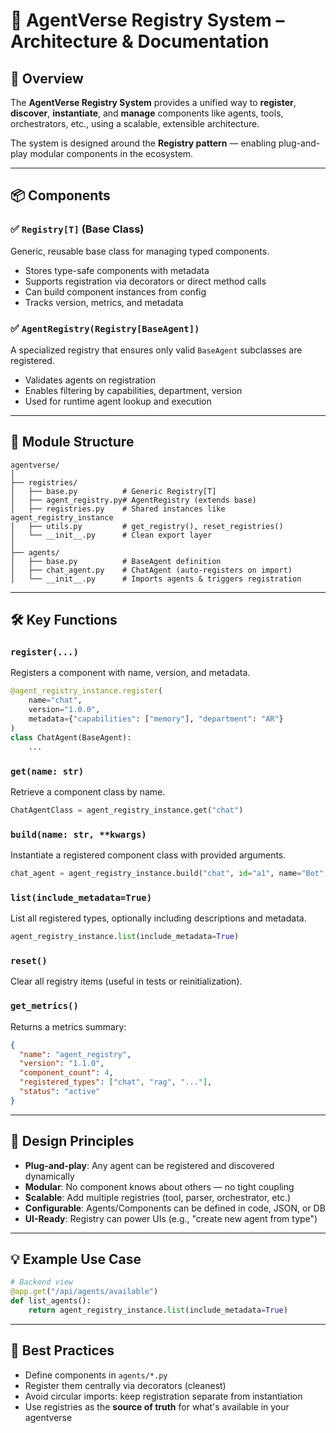 # 🧠 AgentVerse Registry System – Architecture & Documentation

## 📘 Overview

The **AgentVerse Registry System** provides a unified way to **register**, **discover**, **instantiate**, and **manage** components like agents, tools, orchestrators, etc., using a scalable, extensible architecture.

The system is designed around the **Registry pattern** — enabling plug-and-play modular components in the ecosystem.

---

## 📦 Components

### ✅ `Registry[T]` (Base Class)
Generic, reusable base class for managing typed components.

- Stores type-safe components with metadata
- Supports registration via decorators or direct method calls
- Can build component instances from config
- Tracks version, metrics, and metadata

### ✅ `AgentRegistry(Registry[BaseAgent])`
A specialized registry that ensures only valid `BaseAgent` subclasses are registered.

- Validates agents on registration
- Enables filtering by capabilities, department, version
- Used for runtime agent lookup and execution

---

## 📁 Module Structure

```
agentverse/
│
├── registries/
│   ├── base.py          # Generic Registry[T]
│   ├── agent_registry.py# AgentRegistry (extends base)
│   ├── registries.py    # Shared instances like agent_registry_instance
│   ├── utils.py         # get_registry(), reset_registries()
│   └── __init__.py      # Clean export layer
│
├── agents/
│   ├── base.py          # BaseAgent definition
│   ├── chat_agent.py    # ChatAgent (auto-registers on import)
│   └── __init__.py      # Imports agents & triggers registration
```

---

## 🛠️ Key Functions

### `register(...)`
Registers a component with name, version, and metadata.

```python
@agent_registry_instance.register(
    name="chat",
    version="1.0.0",
    metadata={"capabilities": ["memory"], "department": "AR"}
)
class ChatAgent(BaseAgent):
    ...
```

### `get(name: str)`
Retrieve a component class by name.

```python
ChatAgentClass = agent_registry_instance.get("chat")
```

### `build(name: str, **kwargs)`
Instantiate a registered component class with provided arguments.

```python
chat_agent = agent_registry_instance.build("chat", id="a1", name="Bot", ...)
```

### `list(include_metadata=True)`
List all registered types, optionally including descriptions and metadata.

```python
agent_registry_instance.list(include_metadata=True)
```

### `reset()`
Clear all registry items (useful in tests or reinitialization).

### `get_metrics()`
Returns a metrics summary:

```json
{
  "name": "agent_registry",
  "version": "1.1.0",
  "component_count": 4,
  "registered_types": ["chat", "rag", "..."],
  "status": "active"
}
```

---

## 🧠 Design Principles

- **Plug-and-play**: Any agent can be registered and discovered dynamically
- **Modular**: No component knows about others — no tight coupling
- **Scalable**: Add multiple registries (tool, parser, orchestrator, etc.)
- **Configurable**: Agents/Components can be defined in code, JSON, or DB
- **UI-Ready**: Registry can power UIs (e.g., "create new agent from type")

---

## 💡 Example Use Case

```python
# Backend view
@app.get("/api/agents/available")
def list_agents():
    return agent_registry_instance.list(include_metadata=True)
```

---

## 📎 Best Practices

- Define components in `agents/*.py`
- Register them centrally via decorators (cleanest)
- Avoid circular imports: keep registration separate from instantiation
- Use registries as the **source of truth** for what's available in your agentverse
